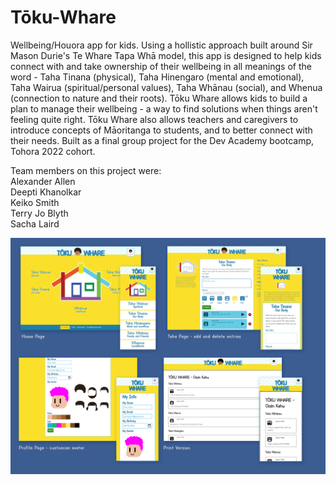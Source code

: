 # Tōku-Whare
Wellbeing/Houora app for kids. Using a hollistic approach built around Sir Mason Durie's Te Whare Tapa Whā model, this app is designed to help kids connect with and take ownership of their wellbeing in all meanings of the word - Taha Tinana (physical), Taha Hinengaro (mental and emotional), Taha Wairua (spiritual/personal values), Taha Whānau (social), and Whenua (connection to nature and their roots). Tōku Whare allows kids to build a plan to manage their wellbeing - a way to find solutions when things aren't feeling quite right. Tōku Whare also allows teachers and caregivers to introduce concepts of Māoritanga to students, and to better connect with their needs. Built as a final group project for the Dev Academy bootcamp, Tohora 2022 cohort.  
  
Team members on this project were:  
Alexander Allen  
Deepti Khanolkar  
Keiko Smith  
Terry Jo Blyth  
Sacha Laird  
  
![Tōku Whare](https://github.com/slairdy/toku-whare/blob/main/server/public/images/layouts.png)
